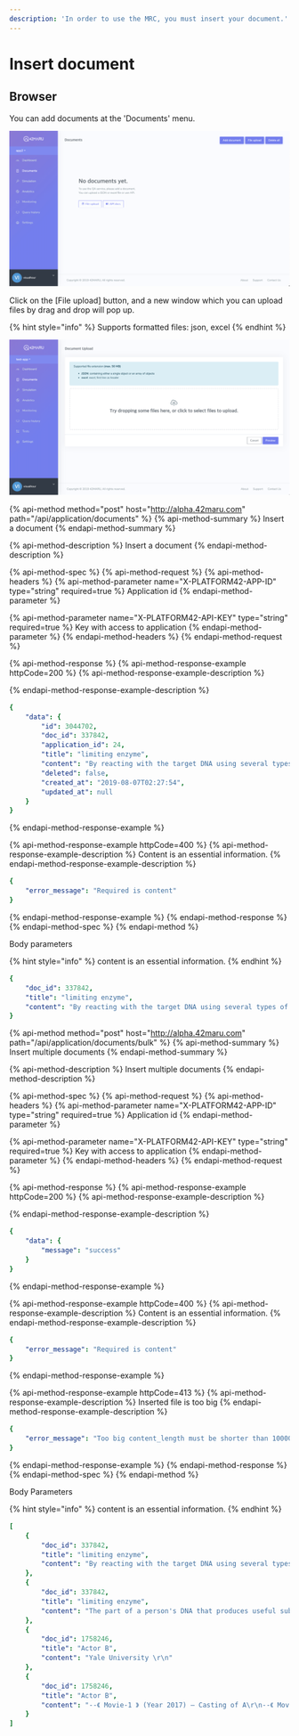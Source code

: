 ```yaml
---
description: 'In order to use the MRC, you must insert your document.'
---
```


# Insert document

## Browser

You can add documents at the 'Documents' menu.

![&apos;Document&apos; page](../../.gitbook/assets/image%20%2813%29.png)

Click on the \[File upload\] button, and a new window which you can upload files by drag and drop will pop up.

{% hint style="info" %}
Supports formatted files: json, excel
{% endhint %}

![Insert document](../../.gitbook/assets/image%20%288%29.png)

{% api-method method="post" host="http://alpha.42maru.com" path="/api/application/documents" %}
{% api-method-summary %}
Insert a document
{% endapi-method-summary %}

{% api-method-description %}
Insert a document
{% endapi-method-description %}

{% api-method-spec %}
{% api-method-request %}
{% api-method-headers %}
{% api-method-parameter name="X-PLATFORM42-APP-ID" type="string" required=true %}
Application id
{% endapi-method-parameter %}

{% api-method-parameter name="X-PLATFORM42-API-KEY" type="string" required=true %}
Key with access to application
{% endapi-method-parameter %}
{% endapi-method-headers %}
{% endapi-method-request %}

{% api-method-response %}
{% api-method-response-example httpCode=200 %}
{% api-method-response-example-description %}

{% endapi-method-response-example-description %}

```yaml
{
    "data": {
        "id": 3044702,
        "doc_id": 337842,
        "application_id": 24,
        "title": "limiting enzyme",
        "content": "By reacting with the target DNA using several types of restriction enzymes, each of which recognizes a particular sequence of bases and cuts the DNA, indicating where the specific restriction enzyme action is relatively located. Using this, we draw up a genetic map..",
        "deleted": false,
        "created_at": "2019-08-07T02:27:54",
        "updated_at": null
    }
}
```
{% endapi-method-response-example %}

{% api-method-response-example httpCode=400 %}
{% api-method-response-example-description %}
Content is an essential information.
{% endapi-method-response-example-description %}

```yaml
{
    "error_message": "Required is content"
}
```
{% endapi-method-response-example %}
{% endapi-method-response %}
{% endapi-method-spec %}
{% endapi-method %}

Body parameters

{% hint style="info" %}
content is an essential information.
{% endhint %}

```yaml
{
    "doc_id": 337842,
    "title": "limiting enzyme",
    "content": "By reacting with the target DNA using several types of restriction enzymes, each of which recognizes a particular sequence of bases and cuts the DNA, indicating where the specific restriction enzyme action is relatively located. Using this, we draw up a genetic map."
}
```

{% api-method method="post" host="http://alpha.42maru.com" path="/api/application/documents/bulk" %}
{% api-method-summary %}
Insert multiple documents
{% endapi-method-summary %}

{% api-method-description %}
Insert multiple documents
{% endapi-method-description %}

{% api-method-spec %}
{% api-method-request %}
{% api-method-headers %}
{% api-method-parameter name="X-PLATFORM42-APP-ID" type="string" required=true %}
Application id
{% endapi-method-parameter %}

{% api-method-parameter name="X-PLATFORM42-API-KEY" type="string" required=true %}
Key with access to application
{% endapi-method-parameter %}
{% endapi-method-headers %}
{% endapi-method-request %}

{% api-method-response %}
{% api-method-response-example httpCode=200 %}
{% api-method-response-example-description %}

{% endapi-method-response-example-description %}

```yaml
{
    "data": {
        "message": "success"
    }
}
```
{% endapi-method-response-example %}

{% api-method-response-example httpCode=400 %}
{% api-method-response-example-description %}
Content is an essential information.
{% endapi-method-response-example-description %}

```yaml
{
    "error_message": "Required is content"
}
```
{% endapi-method-response-example %}

{% api-method-response-example httpCode=413 %}
{% api-method-response-example-description %}
Inserted file is too big
{% endapi-method-response-example-description %}

```yaml
{
    "error_message": "Too big content_length must be shorter than 10000000"
}
```
{% endapi-method-response-example %}
{% endapi-method-response %}
{% endapi-method-spec %}
{% endapi-method %}

Body Parameters

{% hint style="info" %}
content is an essential information.
{% endhint %}

```yaml
[
    {
        "doc_id": 337842,
        "title": "limiting enzyme",
        "content": "By reacting with the target DNA using several types of restriction enzymes, each of which recognizes a particular sequence of bases and cuts the DNA, indicating where the specific restriction enzyme action is relatively located. Using this, we draw up a genetic map."
    },
    {
        "doc_id": 337842,
        "title": "limiting enzyme",
        "content": "The part of a person's DNA that produces useful substances is cut with a restriction enzyme and then connected the piece to the plasmid DNA of E. coli. Insert modified plasmid into E. coli, producing a large quantity of useful material in a short time."
    },
    {
        "doc_id": 1758246,
        "title": "Actor B",
        "content": "Yale University \r\n"
    },
    {
        "doc_id": 1758246,
        "title": "Actor B",
        "content": "--《 Movie-1 》 (Year 2017) – Casting of A\r\n--《 Movie-2》 (Year 2016) – Casting of B\r\n--《 Movie-3 》 (Year 2016) - Casting of C \r\n"
    }
]
```


